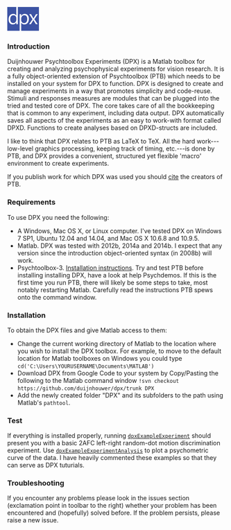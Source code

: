 ![DPX](https://github.com/duijnhouwer/dpx/blob/master/dpxDocs/dpxLogo.png)

### Introduction

Duijnhouwer Psychtoolbox Experiments (DPX) is a Matlab toolbox for creating and analyzing psychophysical experiments for vision research. It is a fully object-oriented extension of Psychtoolbox (PTB) which needs to be installed on your system for DPX to function. DPX is designed to create and manage experiments in a way that promotes simplicity and code-reuse. Stimuli and responses measures are modules that can be plugged into the tried and tested core of DPX. The core takes care of all the bookkeeping that is common to any experiment, including data output. DPX automatically saves all aspects of the experiments as an easy to work-with format called DPXD. Functions to create analyses based on DPXD-structs are included. 

I like to think that DPX relates to PTB as LaTeX to TeX. All the hard work---low-level graphics processing, keeping track of timing, etc.---is done by PTB, and DPX provides a convenient, structured yet flexible 'macro' environment to create experiments. 

If you publish work for which DPX was used you should [cite](http://psychtoolbox.org/credits) the creators of PTB.

### Requirements

To use DPX you need the following:

 * A Windows, Mac OS X, or Linux computer. I've tested DPX on Windows 7 SP1, Ubuntu 12.04 and 14.04, and Mac OS X 10.6.8 and 10.9.5.
 * Matlab. DPX was tested with 2012b, 2014a and 2014b. I expect that any version since the introduction object-oriented syntax (in 2008b) will work.
 * Psychtoolbox-3. [Installation instructions](http://psychtoolbox.org/PsychtoolboxDownload). Try and test PTB before installing installing DPX, have a look at help Psychdemos. If this is the first time you run PTB, there will likely be some steps to take, most notably restarting Matlab. Carefully read the instructions PTB spews onto the command window.

### Installation

To obtain the DPX files and give Matlab access to them:

* Change the current working directory of Matlab to the location where you wish to install the DPX toolbox. For example, to move to the default location for Matlab toolboxes on Windows you could type
  `cd('C:\Users\YOURUSERNAME\Documents\MATLAB')`
* Download DPX from Google Code to your system by Copy/Pasting the following to the Matlab command window
  `!svn checkout https://github.com/duijnhouwer/dpx/trunk DPX`
* Add the newly created folder "DPX" and its subfolders to the path using Matlab's `pathtool`.

### Test

If everything is installed properly, running [`dpxExampleExperiment`](https://github.com/duijnhouwer/dpx/blob/master/dpxExperiments/Examples/dpxExampleExperiment.m) should present you with a basic 2AFC left-right random-dot motion discrimination experiment. Use [`dpxExampleExperimentAnalysis`](https://github.com/duijnhouwer/dpx/blob/master/dpxExperiments/Examples/dpxExampleExperimentAnalysis.m) to plot a psychometric curve of the data. I have heavily commented these examples so that they can serve as DPX tuturials.

### Troubleshooting

If you encounter any problems please look in the issues section (exclamation point in toolbar to the right) whether your problem has been encountered and (hopefully) solved before. If the problem persists, please raise a new issue.
